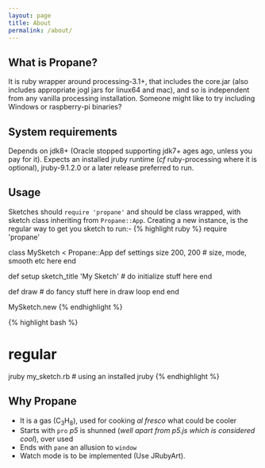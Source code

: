 ```yaml
---
layout: page
title: About
permalink: /about/
---
```


## What is Propane? ##

It is ruby wrapper around processing-3.1+, that includes the core.jar (also includes appropriate jogl jars for linux64 and mac), and so is independent from any vanilla processing installation.  Someone might like to try including Windows or raspberry-pi binaries?

## System requirements ##

Depends on jdk8+ (Oracle stopped supporting jdk7+ ages ago, unless you pay for it). Expects an installed jruby runtime (_cf_ ruby-processing where it is optional), jruby-9.1.2.0 or a later release preferred to run.

## Usage ##

Sketches should `require 'propane'` and should be class wrapped, with sketch class inheriting from `Propane::App`. Creating a new instance, is the regular way to get you sketch to run:-
{% highlight ruby %}
require 'propane'

class MySketch < Propane::App
   def settings
     size 200, 200 # size, mode, smooth etc here
   end

   def setup
     sketch_title 'My Sketch'
     # do initialize stuff here
   end


   def draw
     # do fancy stuff here in draw loop
   end
end

MySketch.new
{% endhighlight %}

{% highlight bash %}
# regular
jruby my_sketch.rb # using an installed jruby
{% endhighlight %}
## Why Propane ##

- It is a gas (C<sub>3</sub>H<sub>8</sub>), used for cooking _al fresco_ what could be cooler
- Starts with `pro` _p5_ is shunned (_well apart from p5.js which is considered cool_), over used
- Ends with `pane` an allusion to `window`
- Watch mode is to be implemented (Use JRubyArt).
